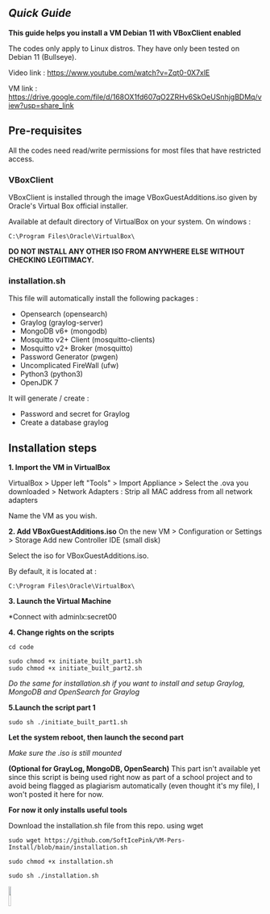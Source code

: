 ## _Quick Guide_
**This guide helps you install a VM Debian 11 with VBoxClient enabled**

The codes only apply to Linux distros. 
They have only been tested on Debian 11 (Bullseye).


Video link : https://www.youtube.com/watch?v=Zqt0-0X7xlE


VM link : https://drive.google.com/file/d/168OX1fd607qO2ZRHv6SkOeUSnhjgBDMq/view?usp=share_link



## Pre-requisites
All the codes need read/write permissions for most files that have restricted access.




### VBoxClient
VBoxClient is installed through the image VBoxGuestAdditions.iso given by Oracle's Virtual Box official installer.



Available at default directory of VirtualBox on your system.
On windows : 


```
C:\Program Files\Oracle\VirtualBox\
```




**DO NOT INSTALL ANY OTHER ISO FROM ANYWHERE ELSE WITHOUT CHECKING LEGITIMACY.**




### installation.sh



This file will automatically install the following packages :


* Opensearch (opensearch)
* Graylog (graylog-server)
* MongoDB v6+ (mongodb)
* Mosquitto v2+ Client (mosquitto-clients)
* Mosquitto v2+ Broker (mosquitto)
* Password Generator (pwgen)
* Uncomplicated FireWall (ufw)
* Python3 (python3)
* OpenJDK 7



It will generate / create :


* Password and secret for Graylog
* Create a database graylog 




## Installation steps



**1. Import the VM in VirtualBox**


VirtualBox > Upper left "Tools" > Import Appliance > Select the .ova you downloaded > Network Adapters : Strip all MAC address from all network adapters




Name the VM as you wish.



**2. Add VBoxGuestAdditions.iso**
On the new VM > Configuration or Settings > Storage
Add new Controller IDE (small disk)



Select the iso for VBoxGuestAdditions.iso.



By default, it is located at :


```
C:\Program Files\Oracle\VirtualBox\
```




**3. Launch the Virtual Machine**


*Connect with adminlx:secret00



**4. Change rights on the scripts**


```
cd code
```



```
sudo chmod +x initiate_built_part1.sh
sudo chmod +x initiate_built_part2.sh
```




*Do the same for installation.sh if you want to install and setup Graylog, MongoDB and OpenSearch for Graylog* 



**5.Launch the script part 1**



```
sudo sh ./initiate_built_part1.sh
```


**Let the system reboot, then launch the second part**



*Make sure the .iso is still mounted*


**(Optional for GrayLog, MongoDB, OpenSearch)**
This part isn't available yet since this script is being used right now as part of a school project and to avoid being flagged as plagiarism automatically (even thought it's my file), I won't posted it here for now.


**For now it only installs useful tools**



Download the installation.sh file from this repo. using wget



```
sudo wget https://github.com/SoftIcePink/VM-Pers-Install/blob/main/installation.sh
```


```
sudo chmod +x installation.sh
```


```
sudo sh ./installation.sh
```

<img src="https://avatars.githubusercontent.com/u/32594805?v=4" width="10%" height="10%">
